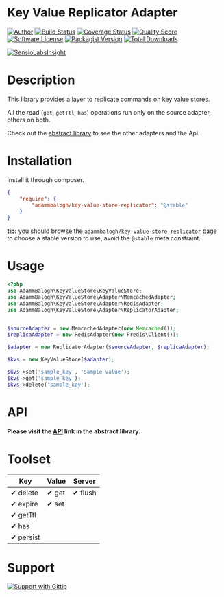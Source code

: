 # Key Value Replicator Adapter

[![Author](http://img.shields.io/badge/author-@adammbalogh-blue.svg?style=flat)](https://twitter.com/adammbalogh)
[![Build Status](https://img.shields.io/travis/adammbalogh/key-value-store-replicator/master.svg?style=flat)](https://travis-ci.org/adammbalogh/key-value-store-replicator)
[![Coverage Status](https://img.shields.io/coveralls/adammbalogh/key-value-store-replicator.svg?style=flat)](https://coveralls.io/r/adammbalogh/key-value-store-replicator)
[![Quality Score](https://img.shields.io/scrutinizer/g/adammbalogh/key-value-store-replicator.svg?style=flat)](https://scrutinizer-ci.com/g/adammbalogh/key-value-store-replicator)
[![Software License](https://img.shields.io/badge/license-MIT-blue.svg?style=flat)](LICENSE)
[![Packagist Version](https://img.shields.io/packagist/v/adammbalogh/key-value-store-replicator.svg?style=flat)](https://packagist.org/packages/adammbalogh/key-value-store-replicator)
[![Total Downloads](https://img.shields.io/packagist/dt/adammbalogh/key-value-store-replicator.svg?style=flat)](https://packagist.org/packages/adammbalogh/key-value-store-replicator)

[![SensioLabsInsight](https://insight.sensiolabs.com/projects/78454e42-c408-4b3d-9f5a-52a5e97cb7f1/small.png)](https://insight.sensiolabs.com/projects/78454e42-c408-4b3d-9f5a-52a5e97cb7f1)

# Description

This library provides a layer to replicate commands on key value stores.

All the read (```get```, ```getTtl```, ```has```) operations run only on the source adapter, others on both.

Check out the [abstract library](https://github.com/adammbalogh/key-value-store) to see the other adapters and the Api.

# Installation

Install it through composer.

```json
{
    "require": {
        "adammbalogh/key-value-store-replicator": "@stable"
    }
}
```

**tip:** you should browse the [`adammbalogh/key-value-store-replicator`](https://packagist.org/packages/adammbalogh/key-value-store-replicator)
page to choose a stable version to use, avoid the `@stable` meta constraint.

# Usage

```php
<?php
use AdammBalogh\KeyValueStore\KeyValueStore;
use AdammBalogh\KeyValueStore\Adapter\MemcachedAdapter;
use AdammBalogh\KeyValueStore\Adapter\RedisAdapter;
use AdammBalogh\KeyValueStore\Adapter\ReplicatorAdapter;


$sourceAdapter = new MemcachedAdapter(new Memcached());
$replicaAdapter = new RedisAdapter(new Predis\Client());

$adapter = new ReplicatorAdapter($sourceAdapter, $replicaAdapter);

$kvs = new KeyValueStore($adapter);

$kvs->set('sample_key', 'Sample value');
$kvs->get('sample_key');
$kvs->delete('sample_key');
```

# API

**Please visit the [API](https://github.com/adammbalogh/key-value-store#api) link in the abstract library.**

# Toolset

| Key                 | Value               | Server           |
|------------------   |---------------------|------------------|
| ✔ delete            | ✔ get               | ✔ flush          |
| ✔ expire            | ✔ set               |                  |
| ✔ getTtl            |                     |                  |
| ✔ has               |                     |                  |
| ✔ persist           |                     |                  |

# Support

[![Support with Gittip](http://img.shields.io/gittip/adammbalogh.svg?style=flat)](https://www.gittip.com/adammbalogh/)
